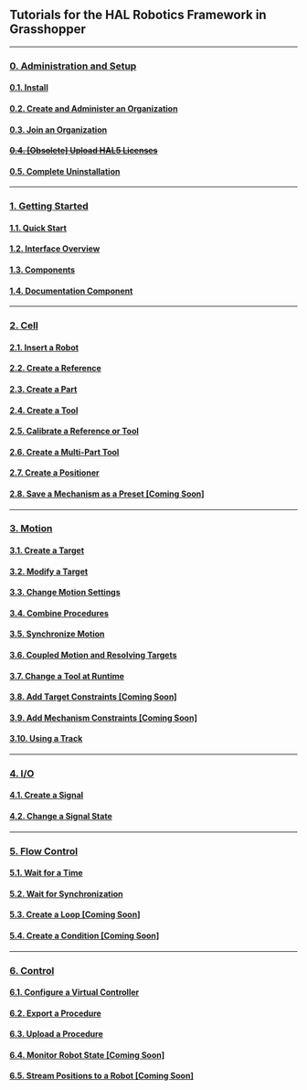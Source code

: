## Tutorials for the HAL Robotics Framework in Grasshopper
---

### [0. Administration and Setup](Grasshopper/0-Administration-and-Setup/Contents.md#0-administration-and-setup)

#### [0.1. Install](Grasshopper/0-Administration-and-Setup/Contents.md#01-install)

#### [0.2. Create and Administer an Organization](Grasshopper/0-Administration-and-Setup/Contents.md#02-create-and-administer-an-organization)

#### [0.3. Join an Organization](Grasshopper/0-Administration-and-Setup/Contents.md#03-join-an-organization)

#### ~~[0.4. \[Obsolete\] Upload HAL5 Licenses](Grasshopper/0-Administration-and-Setup/Contents.md#04-upload-hal5-licenses-obsolete)~~

#### [0.5. Complete Uninstallation](Grasshopper/0-Administration-and-Setup/Contents.md#05-complete-uninstallation)

---

### [1. Getting Started](Grasshopper/1-Getting-Started/Contents.md#1-getting-started)

#### [1.1. Quick Start](Grasshopper/1-Getting-Started/Contents.md#11-quick-start)

#### [1.2. Interface Overview](Grasshopper/1-Getting-Started/Contents.md#12-interface-overview)

#### [1.3. Components](Grasshopper/1-Getting-Started/Contents.md#13-components)

#### [1.4. Documentation Component](Grasshopper/1-Getting-Started/Contents.md#14-documentation-component)

---

### [2. Cell](Grasshopper/2-Cell/Contents.md#2-cell)

#### [2.1. Insert a Robot](Grasshopper/2-Cell/Contents.md#21-insert-a-robot)

#### [2.2. Create a Reference](Grasshopper/2-Cell/Contents.md#22-create-a-reference)

#### [2.3. Create a Part](Grasshopper/2-Cell/Contents.md#23-create-a-part)

#### [2.4. Create a Tool](Grasshopper/2-Cell/Contents.md#24-create-a-tool)

#### [2.5. Calibrate a Reference or Tool](Grasshopper/2-Cell/Contents.md#25-calibrate-a-reference-or-tool)

#### [2.6. Create a Multi-Part Tool](Grasshopper/2-Cell/Contents.md#26-create-a-multi-part-tool)

#### [2.7. Create a Positioner](Grasshopper/2-Cell/Contents.md#27-create-a-positioner)

#### [2.8. Save a Mechanism as a Preset \[Coming Soon\]](Grasshopper/2-Cell/Contents.md#28-save-a-mechanism-as-a-preset)

---

### [3. Motion](Grasshopper/3-Motion/Contents.md#3-motion)

#### [3.1. Create a Target](Grasshopper/3-Motion/Contents.md#31-create-a-target)

#### [3.2. Modify a Target](Grasshopper/3-Motion/Contents.md#32-modify-a-target)

#### [3.3. Change Motion Settings](Grasshopper/3-Motion/Contents.md#33-change-motion-settings)

#### [3.4. Combine Procedures](Grasshopper/3-Motion/Contents.md#34-combine-procedures-and-the-procedure-browser)

#### [3.5. Synchronize Motion](Grasshopper/3-Motion/Contents.md#35-synchronize-motion)

#### [3.6. Coupled Motion and Resolving Targets](Grasshopper/3-Motion/Contents.md#36-coupled-motion-and-resolving-targets)

#### [3.7. Change a Tool at Runtime](Grasshopper/3-Motion/Contents.md#37-change-a-tool-at-runtime)

#### [3.8. Add Target Constraints \[Coming Soon\]](Grasshopper/3-Motion/Contents.md#38-add-target-constraints)

#### [3.9. Add Mechanism Constraints \[Coming Soon\]](Grasshopper/3-Motion/Contents.md#39-add-mechanism-constraints)

#### [3.10. Using a Track](Grasshopper/3-Motion/Contents.md#310-using-a-track)

---

### [4. I/O](Grasshopper/4-IO/Contents.md#4-io)

#### [4.1. Create a Signal](Grasshopper/4-IO/Contents.md#41-create-a-signal)

#### [4.2. Change a Signal State](Grasshopper/4-IO/Contents.md#42-change-a-signal-state)

---

### [5. Flow Control](Grasshopper/5-Flow-Control/Contents.md#5-flow-control)

#### [5.1. Wait for a Time](Grasshopper/5-Flow-Control/Contents.md#51-wait-for-a-time)

#### [5.2. Wait for Synchronization](Grasshopper/5-Flow-Control/Contents.md#52-wait-for-synchronization)

#### [5.3. Create a Loop \[Coming Soon\]](Grasshopper/5-Flow-Control/Contents.md#53-create-a-loop)

#### [5.4. Create a Condition \[Coming Soon\]](Grasshopper/5-Flow-Control/Contents.md#54-create-a-condition)

---

### [6. Control](Grasshopper/6-Control/Contents.md#6-control)

#### [6.1. Configure a Virtual Controller](Grasshopper/6-Control/Contents.md#61-configure-a-virtual-controller)

#### [6.2. Export a Procedure](Grasshopper/6-Control/Contents.md#62-export-a-procedure)

#### [6.3. Upload a Procedure](Grasshopper/6-Control/Contents.md#63-upload-a-procedure)

#### [6.4. Monitor Robot State \[Coming Soon\]](Grasshopper/6-Control/Contents.md#64-monitor-robot-state)

#### [6.5. Stream Positions to a Robot \[Coming Soon\]](Grasshopper/6-Control/Contents.md#65-stream-positions-to-a-robot)